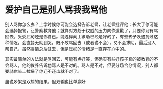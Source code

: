 # 爱护自己是别人骂我我骂他

别人骂你怎么办？上学时候你可能会选择告诉老师，让老师批评他；长大了你可能会选择报警，让警察教育他；就算对方趋于权威的压力向你道歉了，只要你没有骂回去，受委屈的还是你自己。能选择向上求助已经是好的了，有些孩子没遇到过这种情况，会直接无助到哭，既不敢骂回去（或者说不会），又不会求助，最后没人帮自己，虽然事情总后过去，但是压抑的情绪是一直存在心中的。

其实最简单的方法就是骂回去，可能有点好笑，但确实有些好孩子真的被教育的不会骂人，他的教养告诉他骂人是不对的。骂人是不对，但要分场合分情况，别人都要骑你头上拉屎了你还不还击就不对了。

虽说吵架是双输的结果，但双输也比单赢好
